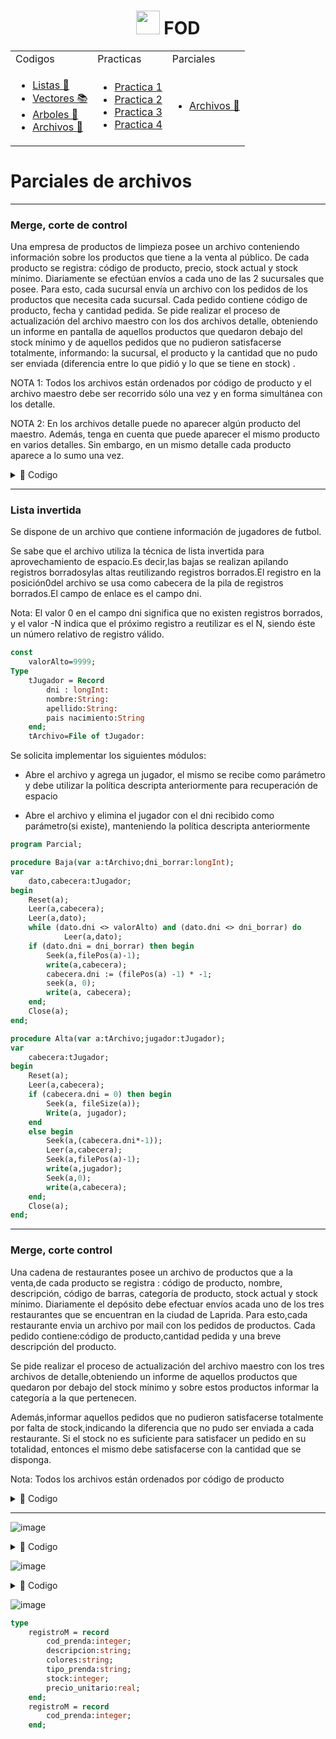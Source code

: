<h1 align="center"><img src="https://media.giphy.com/media/sXD7snjkFWKaWzNt9D/giphy.gif" height="38" /> FOD </a>
</h1>


<table><tr><td> Codigos </td> <td> Practicas </td><td> Parciales </td></tr>
<tr><td>
 
- [Listas 🧾](/Documentos/Codigos/Listas.md)
- [Vectores 📚](/Documentos/Codigos/Vectores.md)
- [Arboles 🌳](/Documentos/Codigos/Arboles.md)
- [Archivos 📁](/Documentos/Codigos/Archivos.md)

</td><td>
 
- [Practica 1](/Documentos/Practicas/Practica1Nueva.md)
- [Practica 2](/Documentos/Practicas/Practica2.md)
- [Practica 3](/Documentos/Practicas/Practica3.md)
- [Practica 4](/Documentos/Practicas/Practica4.md)
 
</td><td>

- [Archivos 📁](/Documentos/ParArchivos.md)
</td></tr></table>



# Parciales de archivos

---

### Merge, corte de control

Una empresa de productos de limpieza posee un archivo conteniendo información sobre los productos que tiene a la venta al público. 
De cada producto se registra: código de producto, precio, stock actual y stock mínimo. 
Diariamente se efectúan envíos a cada uno de las 2 sucursales que posee. 
Para esto, cada sucursal envía un archivo con los pedidos de los productos que necesita cada sucursal.
Cada pedido contiene código de producto, fecha y cantidad pedida. 
Se pide realizar el proceso de actualización del archivo maestro con los dos archivos detalle, obteniendo un informe en pantalla de aquellos productos que quedaron
debajo del stock mínimo y de aquellos pedidos que no pudieron satisfacerse totalmente, informando: la sucursal, el producto y la cantidad que no pudo ser enviada
(diferencia entre lo que pidió y lo que se tiene en stock) .


NOTA 1: Todos los archivos están ordenados por código de producto y el archivo maestro debe ser recorrido sólo una vez y en forma simultánea con los detalle. 

NOTA 2: En los archivos detalle puede no aparecer algún producto del maestro. Además, tenga en cuenta que puede aparecer el mismo producto en varios detalles.
Sin embargo, en un mismo detalle cada producto aparece a lo sumo una vez.

<details><summary>📘 Codigo</summary>

```pascal
program Parcial;
const 
    CANTIDAD = 2;
    VALOR_ALTO = 9999;
type
    RANGO = 1..CANTIDAD;
    producto = record
        codigo:integer;
        precio:real;
        stock_actual:integer;
        stock_minimo:integer;
    end;
    pedido = record
        codigo:integer;
        fecha:string;
        cant_pedida:integer;
    end;
    maestro = file of producto;
    detalle = file of pedido;
    vector_detalle = array [RANGO] of detalle;
    vector_detalle_registro = array [RANGO] of pedido;
//____________________________________________
procedure LeerD(var d:detalle;var dato:pedido);
    begin
        if not eof(d) then
            Read(d,dato)
        else
            dato.codigo:=VALOR_ALTO
    end;
procedure LeerM(var m:maestro;var dato:producto);
    begin
        if not eof(m) then
            Read(m,dato)
        else
            dato:=VALOR_ALTO;
    end;
procedure ResetDetalles(var vd:vector_detalle;var vdr:vector_detalle_registro);
    var
        i:integer;
        iStr:string;
    begin
        for i:=1 to CANTIDAD do
        begin
            Str(i,iStr);
            Assign(vd[i],'detalle ' + iStr);
            Reset(vd[i]);
            LeerD(vd[i],vdr[i]);
        end;
    end;
procedure CloseDetalles(var vd:vector_detalle);
    var
        i:integer;
    begin
        for i:=1 to CANTIDAD do
        begin
            Close(vd[i]);
        end;
    end;
procedure minimo(var vd:vector_detalle;var vdr:vector_detalle_registro;var sucursal:integer;var min:pedido);
    var
        i:integer;
    begin
        min.codigo:=VALOR_ALTO;
        for i:=1 to CANTIDAD do begin
            if vdr[i].codigo<min.codigo then
                min:=vdr[i];
                sucursal:=i;
        end;
        if min.codigo <> VALOR_ALTO then
            LeerD(vd[sucursal],vdr[sucursal]);
    end;
procedure merge(var m:maestro;var vd:vector_detalle;var vdr:vector_detalle_registro;);
var
    min:pedido;
    datoM:producto;
    sucursal:integer;
    cant_total:integer;
    cantidad:integer;
begin
    Reset(m); ResetDetalles(vd,vdr);
    minimo(vd,vdr,min,sucursal);
    while min.codigo <> VALOR_ALTO do
    begin
        LeerM(m,datoM);
        while datoM.codigo <> min.codigo do //Puede no existir
            LeerM(m,datoM);
        cant_total:=0;
        while datoM.codigo = min.codigo do
        begin
            cant_total:=cant_total+min.cant_pedida;
            minimo(vd,vdr,min,sucursal);
        end;
        datoM.stock_actual:=datoM.stock_actual-cant_total;
        if (datoM.stock_actual<datoM.stock_minimo) and (0<=datoM.stock_actual) then
        begin
            Write('debajo del stock mínimo ');
            Writeln(datoM.codigo);
        end;
        if datoM.stock_actual<0 then
        begin
            Write(sucursal);
            write(datoM.codigo);
            cantidad:=datoM.stock_actual*-1;
            writeln(cantidad);
            datoM.stock_actual:=0;
        end;
        Seek(m,FilePos(m)-1);
        Write(m,datoM);   
    end;
    Close(m); CloseDetalles(vd);
end;
var
    m:maestro;
    vd:vector_detalle;
    vdr:vector_detalle_registro;
begin
    Assign(m,'maestro.data');
    merge(m,vd,vdr);
end.
```

</details>

---

### Lista invertida

Se dispone de un archivo que contiene información de jugadores de futbol.

Se sabe que el archivo utiliza la técnica de lista invertida para aprovechamiento de espacio.Es decir,las bajas se realizan apilando registros borradosylas altas reutilizando registros borrados.El registro en la posición0del archivo se usa como cabecera de la pila de registros borrados.El campo de enlace es el campo dni.

Nota: El valor 0 en el campo dni significa que no existen registros borrados, y el valor -N indica que el próximo registro a reutilizar es el N, siendo éste un número relativo de registro válido.

```pas
const
    valorAlto=9999;
Type
    tJugador = Record
        dni : longInt:
        nombre:String:
        apellido:String:
        pais nacimiento:String
    end;
    tArchivo=File of tJugador:
```

Se solicita implementar los siguientes módulos:

- Abre el archivo y agrega un jugador, el mismo se recibe como parámetro y debe utilizar la política descripta anteriormente para recuperación de espacio

- Abre el archivo y elimina el jugador con el dni recibido como parámetro(si existe), manteniendo la política descripta anteriormente

```pas
program Parcial;

procedure Baja(var a:tArchivo;dni_borrar:longInt);
var
    dato,cabecera:tJugador;
begin
    Reset(a);
    Leer(a,cabecera);
    Leer(a,dato);
    while (dato.dni <> valorAlto) and (dato.dni <> dni_borrar) do
            Leer(a,dato);
    if (dato.dni = dni_borrar) then begin
        Seek(a,filePos(a)-1);
        write(a,cabecera);
        cabecera.dni := (filePos(a) -1) * -1;
        seek(a, 0);
        write(a, cabecera);
    end;
    Close(a);
end;

procedure Alta(var a:tArchivo;jugador:tJugador);
var
    cabecera:tJugador;
begin
    Reset(a);
    Leer(a,cabecera);
    if (cabecera.dni = 0) then begin
        Seek(a, fileSize(a));
        Write(a, jugador);
    end
    else begin
        Seek(a,(cabecera.dni*-1));
        Leer(a,cabecera);
        Seek(a,filePos(a)-1);    
        write(a,jugador);
        Seek(a,0);
        write(a,cabecera);
    end;
    Close(a);
end;
```

---

### Merge, corte control

Una cadena de restaurantes posee un archivo de productos que a la venta,de cada producto se registra : código de producto, nombre, descripción, código de barras, categoría de producto, stock actual y stock mínimo. Diariamente el depósito debe efectuar envíos acada uno de los tres restaurantes que se encuentran en la ciudad de Laprida. Para esto,cada restaurante envia un archivo por mail con los pedidos de productos. Cada pedido contiene:código de producto,cantidad pedida y una breve descripción del producto.

Se pide realizar el proceso de actualización del archivo maestro con los tres archivos de detalle,obteniendo un informe de aquellos productos que quedaron por debajo del stock mínimo y sobre estos productos informar la categoría a la que pertenecen. 

Además,informar aquellos pedidos que no pudieron satisfacerse totalmente por falta de stock,indicando la diferencia que no pudo ser enviada a cada restaurante. Si el stock no es suficiente para satisfacer un pedido en su totalidad, entonces el mismo debe satisfacerse con la cantidad que se disponga.

Nota: Todos los archivos están ordenados por código de producto

<details><summary>📘 Codigo</summary>

```pas
program Parcial;
const
    DIMF = 3;
    VALORALTO = 9999;

type
    cadena20 = string[20];
    producto = record
        codigo:integer;
        nombre:cadena20;
        codigo_barras:integer;
        categoria:cadena20;
        stock_actual:integer;
        stock_min:integer;
    end;
    registroD = record
        codigo:integer;
        cant_pedida:integer;
        descripcion:cadena20;
    end;
    archivoM = file of producto;
    archivoD = file of registroD;
    vector_archivoD = array [1..DINF] of archivoD;
    vector_datosD = array [1..DIMF] of registroD;

//________________________________________
procedure ResetDetalles(var vd:vector_archivoD;var vdd:vector_datosD);
var
    i:integer;
    iStr:cadena20;
begin
    for i:=1 to DIMF do
    begin
        Str(i,iStr);
        assign(vd[i],'detalle'+iStr);
        reset(vd[i]);
        LeerD(vd[i],vdd[i]);
    end;
end;
//________________________________________
procedure CloseDetalles(var vd:vector_archivoD);
var
    i:integer;
begin
    for i:=1 to DIMF do
        Close(vd[i]);
end;
//________________________________________
procedure LeerM(var m:archivoM;dato:producto);
begin
    if not eof (m) then
        Read(m,dato)
    else
        dato.codigo:=VALORALTO;
end;
procedure LeerD(var d:archivoD;dato:registroD);
begin
    if not eof (d) then
        Read(d,dato)
    else
        dato.codigo:=VALORALTO;
end;
//________________________________________
procedure minimo(var vd:vector_archivoD;var vdd:vector_datosD;var min:archivoD;var minPos:integer);
var
    i:integer;
begin
    min.codigo:=VALORALTO;
    for i:=1 to DIMF do
    begin
        if (vdd[i].codigo< min.codigo ) then
        begin
            min:=vdd[i];
            minPos:=i;
        end;
    end;
    if (min.codigo <> VALORALTO) then 
        LeerD(vd[minPos],vdd[minPos]);
end;
//________________________________________
procedure Merge(var m:archivoM;var vd:vector_archivoD;var vdd:vector_datosD);
var
    datoM:producto;
    min:producto;
    posMin:integer;
    diferencia:integer;
begin
    posMin:=valorAlto;
    diferencia:=0;
    Reset(m);
    ResetDetalles(vd,vdd);
    minimo(vd,vdd,min,posMin);
    while (min.codigo<>VALORALTO) do
    begin
        LeerM(m,datoM);
        while (datoM.codigo <> min.codigo) do
            LeerM(m,datoM);
        while (datoM.codigo = min.codigo) and (min.codigo<>VALORALTO) do begin
            if (datoM.stock_actual < min.cant_pedida) then
            begin
                diferencia = (datoM.stock_actual - min.cant_pedida)*-1;
                writenln('Diferencia ', diferencia, 'en la sucursal ', posMin); 
            end;
            datoM.stock_actual:=datoM.stock_actual - min.cant_pedida;
            if (datoM.stock_actual< 0) then
                datoM.stock_actual:=0;
            minimo(vd,vdd,min,posMin);
        end;
        if (datoM.stock_actual < datoM.stock_min) then
        begin
            writeln(datoM.codigo);
            writeln(datoM.categoria);
        end;

        seek(m,filePos(m)-1);
        write(m,datoM);
    end;
    Close(m);
    CloseDetalles(vd);
end;
//________________________________________
var
    m:archivoM;
    vd:vector_archivoD;
    vdd:vector_datosD;
begin
    Assign(m,'maestro.data');
    Merge(m,vd,vdd);
end;
```

</details>

---


![image](https://user-images.githubusercontent.com/55964635/175982889-28b6814a-ff23-4972-a413-6bace4e0182a.png)


<details><summary>📘 Codigo</summary>

```Pas
program primeraFecha;
const
    CANTIDAD = 5;
    VA = 9999;
type
    carrera = record
        dni:integer;
        apellido:string;
        nombre:string;
        kms:integer;
        ganoSiNo:integer;
    end;
    detalle = file of carrera;
    registroM = record
        dni:integer;
        apellido:string;
        kms_total:integer;
        ganadas:integer;
    end;
    maestro = file of registroM;
    vector_detalle = array [1..CANTIDAD] of detalle;
    vector_detalle_registro = array [1..CANTIDAD] of carrera;

procedure LeerD(var d:detalle;var dato:carrera);
begin
    if not eof (d) then
        Read(d,dato);
    else
        dato.dni:=VA;
end;

procedure ResetDetalles(var vd:vector_detalle;var vdr:vector_detalle_registro);
var
    i:integer;
    iStr:string;
    dato:carrera;
begin
    for i:=1 to CANTIDAD do
    begin
        Str(i,iStr);
        Assign(vd[i],'detalle' + iStr);
        Reset(vd[i]);
        LeerD(vd[i],vdr[i]);
    end;
end.
procedure CloseDetalles(var vd:vector_detalle);
var
    i:integer;
begin
    for i:=1 to CANTIDAD do
        Close(vd[i]);
end;
procedure minimo(var vd:vector_detalle;var vdr:vector_detalle_registro;var min:carrera);
var
    i:integer;
    pos:integer;
begin
    min.dni:=VA;
    for i:=1 to CANTIDAD do
    begin
        if (vdr[i].dni < min.dni) then
        begin
            min:=vdr[i];
            pos:=i;
        end;
    end;
    if min.dni <> VA then
        LeerD(vd[pos],vdr[pos]);
end;

procedure merge(var m:maestro;var vd:vector_detalle;var vdr:vector_detalle_registro);
var
    min:carrera;
    datoM:registroM;
    actual:carrera;
begin
    Rewrite(m); ResetDetalles(vd,vdr);
    minimo(vd,vdr,min);
    while (min.dni <> VA) do
    begin
        actual:=min;
        while actual.dni = min.dni do
        begin
            datoM.kms_total:= datoM.kms_total + min.kms;
            datoM.ganadas:= datoM.ganadas + min.ganoSiNo;
            minimo(vd,vdr,min);
        end;
        write(m,datoM);
    end;
    Close(m); CloseDetalle(vd);
end;
var
    m:maestro;
    vd:vector_detalle;
    vdr:vector_detalle_registro;
begin
    Assign(m,'maestro.data');
    merge(m,vd,vdr);
end.
```

</details>

![image](https://user-images.githubusercontent.com/55964635/176000672-e84f9fa7-3e0c-416e-a7e7-4847a51740e2.png)

<details><summary>📘 Codigo</summary>

```pas
type
    persona = record
        DNI:integer;
        nombre:string;
        apellido:string;
        sueldo:real;
    end;
    tArchivo = file of persona;
```

```pas
procedure crear(var arch: tArchivo; var info:TEXT);
var
    dato:persona;
begin
    Rewrite(arch); Reset(info);
    while not eof(info) begin
        Read(info,dato);
        write(arch,dato);
    end;
    Close(arch); Close(info);
end;

//_____________________________
procedure agregar(var arch: tArchivo; p:persona);
var
    cabecera:persona;
    dato:persona;
begin
    Reset(arch);
    Leer(arch,cabecera);
    if (cabecera.DNI = 0); //Lo agrega al ginal
    begin
        Seek(arch,fileZise(arch));
        write(arch,p);
    end
    else
        begin
            Seek(arch,(cabecera.DNI*-1));
            Leer(arch,dato)
            Seek(a,filePos(arch)-1);   
            write(arch,p);
            Seek(arch,0);
            write(arch,dato);
        end;
    Close(arch);
end;

procedure eliminar(var arch:tArchivo:DNI:integer);
var
    dato:persona;
    cabecera:persona;
begin
    Reset(arch);
    Leer(arch,cabecera)
    Leer(arch,dato)
    while (dato.DNI <> DNI) and (dato.DNI <> VA) do
        Leer(arch,dato)
    if (dato.DNI = DNI) then 
    begin
        Seek(arch,filePos(arch)-1);
        Leer(a,cabecera);
        cabecera.DNI:= (seek(arch, filePos(arch)-1))*-1;
        Seek(arch,0);
        write(arch,cabecera);
    end;
    Close(arch);
end;
```


</details>


![image](https://user-images.githubusercontent.com/55964635/176021332-be5b11a7-2ca2-4d1d-b828-e3f9247a397d.png)

```Pascal
type
    registroM = record
        cod_prenda:integer;
        descripcion:string;
        colores:string;
        tipo_prenda:string;
        stock:integer;
        precio_unitario:real;
    end;
    registroM = record
        cod_prenda:integer;
    end;
```
